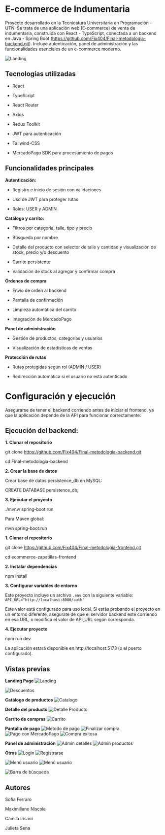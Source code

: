 # E-commerce de Indumentaria
 Proyecto desarrollado en la Tecnicatura Universitaria en Programación - UTN: Se trata de una aplicación web (E-commerce) de venta de indumentaria, construida con React - TypeScript, conectada a un backend en Java - Spring Boot (https://github.com/Fix404/Final-metodologia-backend.git). Incluye autenticación, panel de administración y las funcionalidades esenciales de un e-commerce moderno.

![Landing](./assets/FullLanding.png)

## Tecnologías utilizadas
- React

- TypeScript

- React Router

- Axios

- Redux Toolkit

- JWT para autenticación

- Tailwind-CSS

- MercadoPago SDK para procesamiento de pagos

## Funcionalidades principales
**Autenticación:**
- Registro e inicio de sesión con validaciones

- Uso de JWT para proteger rutas

- Roles: USER y ADMIN

**Catálogo y carrito:**
- Filtros por categoría, talle, tipo y precio

- Búsqueda por nombre

- Detalle del producto con selector de talle y cantidad y visualización de stock, precio y/o descuento 

- Carrito persistente 

- Validación de stock al agregar y confirmar compra

**Órdenes de compra**
- Envío de orden al backend

- Pantalla de confirmación

- Limpieza automática del carrito

- Integración de MercadoPago

**Panel de administración**
- Gestión de productos, categorías y usuarios

- Visualización de estadísticas de ventas

**Protección de rutas**
- Rutas protegidas según rol (ADMIN / USER)

- Redirección automática si el usuario no está autenticado

# Configuración y ejecución

Asegurarse de tener el backend corriendo antes de iniciar el frontend, ya que la aplicación depende de la API para funcionar correctamente:

## Ejecución del backend:

**1. Clonar el repositorio**

git clone https://github.com/Fix404/Final-metodologia-backend.git

cd Final-metodologia-backend

**2. Crear la base de datos**

Crear base de datos persistence_db en MySQL:

CREATE DATABASE persistence_db;

**3. Ejecutar el proyecto**

./mvnw spring-boot:run

Para Maven global:

mvn spring-boot:run

**1. Clonar el repositorio**

git clone https://github.com/Fix404/Final-metodologia-frontend.git

cd ecommerce-zapatillas-frontend

**2. Instalar dependencias**

npm install

**3. Configurar variables de entorno**

Este proyecto incluye un archivo `.env` con la siguiente variable: `API_URL="http://localhost:8080/auth"` 

Este valor está configurado para uso local. Si estás probando el proyecto en un entorno diferente, asegurate de que el servidor backend esté corriendo en esa URL, o modificá el valor de API_URL según corresponda.

**4. Ejecutar proyecto**

npm run dev

La aplicación estará disponible en http://localhost:5173 (o el puerto configurado).

## Vistas previas
**Landing Page**
![Landing](./assets/Landing.png)

![Descuentos](./assets/Descuentos.png)


**Catálogo de productos**
![Catalogo](./assets/Gallery.png)


**Detalle del producto**
![Detalle Producto](./assets/DetalleProducto.png)


**Carrito de compras**
![Carrito](./assets/Carrito.png)


**Pantalla de pago**
![Metodo de pago](./assets/MetodoPagoMP.png)
![Finalizar compra](./assets/FinalizarCompra.png)
![Pago con MercadoPago](./assets/PagoConMP.png)
![Compra exitosa](./assets/CompaExitosa.png)


**Panel de administración**
![Admin detalles](./assets/AdminDetalles.png)
![Admin productos](./assets/AdminProductos.png)

**Otros**
![Login](./assets/Login.png)
![Registrarse](./assets/Registrarse.png)

![Menú usuario](./assets/User2.png)
![Menú usuario](./assets/User.png)

![Barra de búsqueda](./assets/SearchBar.png)

## Autores
Sofía Ferraro

Maximiliano Niscola

Camila Irisarri

Julieta Sena
